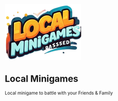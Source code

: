 <img src='https://raw.githubusercontent.com/Yixboost/Local-Minigames/refs/heads/main/static/images/logo.png'>

# Local Minigames
Local minigame to battle with your Friends &amp; Family
